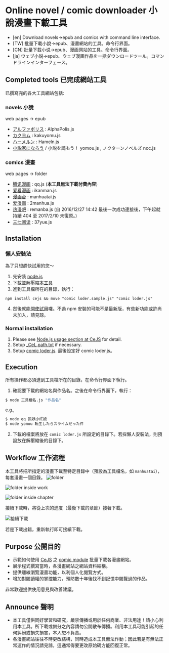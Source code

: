﻿# Online novel / comic downloader 小說漫畫下載工具
- [en] Download novels→epub and comics with command line interface.
- [TW] 批量下載小說→epub、漫畫網站的工具。命令行界面。
- [CN] 批量下载小说→epub、漫画网站的工具。命令行界面。
- [ja] ウェブ小説→epub、ウェブ漫画作品を一括ダウンロードツール。コマンドラインインターフェース。

## Completed tools 已完成網站工具
已撰寫完的各大工具網站包括:

### novels 小說
web pages → epub
* [アルファポリス](http://www.alphapolis.co.jp/) : AlphaPolis.js
* [カクヨム](https://kakuyomu.jp/) : kakuyomu.js
* [ハーメルン](https://syosetu.org/) : Hameln.js
* [小説家になろう](http://syosetu.com/) / 小説を読もう！ yomou.js , ノクターンノベルズ noc.js

### comics 漫畫
web pages → folder
* [腾讯漫画](http://ac.qq.com/) : qq.js (**本工具無法下載付費內容**)
* [爱看漫画](http://www.ikanman.com/) : ikanman.js
* [漫画台](http://www.manhuatai.com/) : manhuatai.js
* [爱漫画](http://www.2manhua.com/) : 2manhua.js
* [热漫吧](http://www.remanba.com/) : remanba.js (自 2016/12/27 14:42 最後一次成功連接後，下午起就持續 404 至 2017/2/10 未復原。)
* [三七阅读](http://www.37yue.com/) : 37yue.js
<!--
| Site | Tool file | Note |
| --- | --- | --- |
| [アルファポリス](http://www.alphapolis.co.jp/) | AlphaPolis.js | |
| [カクヨム](https://kakuyomu.jp/) | kakuyomu.js | |
| [ハーメルン](https://syosetu.org/) | Hameln.js | |
| [小説家になろう](http://syosetu.com/) | 小説を読もう！ yomou.js , ノクターンノベルズ noc.js | |
| [腾讯漫画](http://ac.qq.com/) | qq.js | |
| [爱看漫画](http://www.ikanman.com/) | ikanman.js | |
| [漫画台](http://www.manhuatai.com/) | manhuatai.js | |
| [爱漫画](http://www.2manhua.com/) | 2manhua.js | |
| [热漫吧](http://www.remanba.com/) | remanba.js | (自 2016/12/27 14:42 最後一次成功連接後，下午起就持續 404 至 2017/2/10 未復原。) |
| [三七阅读](http://www.37yue.com/) | 37yue.js | |
-->

## Installation

### 懶人安裝法
為了只想趕快試用的您～
1. 先安裝 [node.js](https://nodejs.org/)
2. 下載並解壓縮[本工具](https://github.com/kanasimi/comic/archive/master.zip)
3. 進到工具檔所在的目錄，執行：
```
npm install cejs && move "comic loder.sample.js" "comic loder.js"
```
<!-- 可能將 cejs 安裝在此目錄下之 node_modules/cejs 目錄內 -->
4. 然後就能[開使試用](#execution)囉。不過 npm 安裝的可能不是最新版，有些新功能或許尚未加入，請見諒。

### Normal installation
1. Please see [Node.js usage section at CeJS](https://github.com/kanasimi/CeJS#nodejs-usage) for detail.
2. Setup [_CeL.path.txt](https://github.com/kanasimi/CeJS/blob/master/_for%20include/_CeL.path.sample.txt) if necessary.
2. Setup [comic loder.js](https://github.com/kanasimi/comic/blob/master/comic%20loder.sample.js). 最後設定好 comic loder.js。

## Execution
所有操作都必須進到工具檔所在的目錄，在命令行界面下執行。
1. 確認要下載的網站名與作品名。之後在命令行界面下，執行：
``` sh
$ node 工具檔名.js "作品名"
```
e.g., 
``` sh
$ node qq 狐妖小红娘
$ node yomou 転生したらスライムだった件
```
2. 下載的檔案將放在 <code>comic loder.js</code> 所設定的目錄下。若採懶人安裝法，則預設放在解壓縮後的目錄下。

## Workflow 工作流程
本工具將把所指定的漫畫下載至特定目錄中（預設為工具檔名，如 <code>manhuatai</code>），每套漫畫一個目錄。
![folder](https://lh3.googleusercontent.com/4ifQgcp8_tZoNW_Ml1V_XijWh1jMRbGcwlnLPs0CP_1AXOYfW4G-PFl3XZh7L7LPFMfrd92KeGxEXejjP7TYMXTP_g869gkeEo4RNC_fTBUxvf0jK3z2jZO6D_Fx6d5M65gLFksVGK5il4JjdOwgPpNuNMbpl92SmdGet0_npHDDZ7qDXCiThF9_BPCFznQpnZHXajfgtmCH25dJ03392dNC6XlI92E4N8m-P89YrTXqwD2IxVtgAfpA6FW0dce78ZEgso93bJLQoBQfUewzt7oG1NMg2LVigXN-5xJTtvJKawNxJsEVck8P450HoEVKZCGWb4auj8-RCp5NwLcQeshRIBbwaZUzru2LVPaY31q8TUCdRd-WjOgqVxQpHussYMf_7xU41Kek_bHjmKWZJUh6KQXo7hb-cMSfdACK_6_zcC51Kpgi2JgdvopJ9oTJM5fe5Ej_05W34z2RS1TvHdJANT7iPexiL1-HZxyW7Z-CK61Ngfkav5J8hwLa7oFhAewqSi8e-XayBkX5jhyvXj7V_VnEliXvq4Zmt2hKmIBaXcGSPoLr45pX6G8a5r8dxt0LYa0h5y5tjEQs_ztOG8hboTGKZBMsC2XWPf_FtoXDYEFe=w589-h386-no)

![folder inside work](https://lh3.googleusercontent.com/-kdAGIZkpWKnbx_Z1r5CIdhC_qEsc8RCxLqA9TUUtnPjx3FqT-j2vuY49Bjoz4kB-CvBo-ojDnhl7dbipRMTjuUc2cGzjPnWJxo7jbr5JD4X_mHdAz-t1gYABm6ng3Q87WF61JLkBFg5etrQPjVjiR83VUNlky8xbhBMfVEXoZKbc1LMptWyLyi_6ype_Tl3r5nd4oywpLc5qJ5cYS72BqXNFr0wtFwSlmETNzmlhGKPFjGjNUqkGFkrf7DeQJ7l_qSIBfj4oLPWb50IBwn5ECVU1wyGNgALzIAL1DIm4Hvyop2uEinZ2DPcyjv_i2Lkuwa21Mk4x6T_dU0V7gpy3MrE4pMI-9EznCuwMRrFba0VE3pGj8MSaW5z8snZLH9hYm6gh5cCMNfPOQhc1IPQh4ZP8qWDgEbeItVSuo1D9b4l1-2VhaXMNTzVcJ-MLcDLNDFM_Cxfpu5IOHwIlOlOMrr6nXeRdWHJkG5S7hunMFg30wh8gEl74zGmDMRGDlQiYgZYM7otHbaSSsSB8EGU8ZmBtf6xc4R5h3Q5cJ5u62Ozq5SNMGhnEqjvEbUvCSj__CMRDGKedAm6Ach0xgaPPEGfnhtq8am6mPPhWEK-aSBdh2ql=w225-h343-no)

![folder inside chapter](https://lh3.googleusercontent.com/FDLvxmXgUD4BqXcB2h5R3fil2CFcun0jgWwGusmyLWybXXHGDpMYc2Y4RDN0bDvxMB3h7WBMuq12Co0QQu63KFBoMx8ink8I6PGaWpgKzS6C0_ziiV-Vc_GfzBvpu5hDEAbMUo0BpSNodh9EhMj2tjZ_tdpIXwsBzI1IHDOvJvnWIDNpQ8o6XeZTWX7jmdBMH49ytOyVzVOAQTdnoCJndBhS9YDa_8GBhgh0DYMQQ49fu2bEqI6ZL33qdPUx9hKCIJr0Peo04lZm5Fe1FpXaAj4lzY2QwbIN__cD8AJcthXLciEAj2KeGCRwa8IbRq2vv17vrh4giOqeH-7kh8qMfjnetHNw6uyrjxy9X_LedVWyn9JzKUkGiSP2n9wadcATpxEEh48X2bhc5iboRy9sIDRiWuP6XBAMIN6shSsaMx4yvLlgKoiRZMJgj6zFd6pBH0LwM-FA3SI5LwoBz6sdRDqIOnEDewPc1eWiHPoam8xaJB5CFbeB2CHgl_AV6XzOB1bXVqsBK3gueuAb_VZ_iHbuovSlPNuTq_uKA2ZFG1Valqv_bL--6EByh2wDFuMcm0FUY6edHqzn6dsErbiVZ2dOUh0ntVfXMU2k5DiZ6dgfucY8=w333-h265-no)

接續下載時，將從上次的進度（最後下載的章節）接著下載。

![接續下載](https://lh3.googleusercontent.com/LMpFtmfIIeH3bCbM2DuEX_AJ2r17X-_OGM8O6EitrLYLRzqxYn0tt6CbjZciL1Hav60vDEXAMFILWviPu-wFjqfpuO_srKNKbVUVr-5XJ7wBm0J6r730vYVZ4Iun1Ug5tm7iRBK24kWZKAJwD6Fpx_WagdQji81k6yVvmMO-_KHx-UwaUtox2Z9CLQvpHG63XqAcoTJdob3_gBCyen82HNlmmQLMLFrvjvFeywYrR2YsOkem_fypz5jvM1UM9BS8Bd0WzkjQ5SoE_SNgF_EhOuESbTu_pmLjZL0OoZX0eAUisfcGnLptk0ea8eM4KqU3oOQhG44emNxuH31gQMHQiXVd-7-X2H_VK2IhlosyPQuObveuGv6C0fjNJmoJdEFjPPlZVx25JuGJZe_PfRkdkoliNHcn5UMaqp8YiTF7wvGOktLnE2OBJXx7DuvUzjO2VY8aoebwdRjJI9ft-Co0zIe1AZUW0rcmrWROqFJNTHYNoLyVo_lmxgw_THlgv1GaY5BhKfKOXC_Zx-n6ye_xtQgO-wxSgDaCvBPuE7G8VMGdYyl-12LLa1IKROtqjfVePilpWRsWq5tO1SnCb1rn2ulDoF9cxlIo3yKMtpdWCCppM9ro=w745-h481-no)

若是下載出錯，重新執行即可接續下載。

## Purpose 公開目的
* 示範如何使用 [CeJS](https://github.com/kanasimi/CeJS) 之 [comic module](https://github.com/kanasimi/CeJS/blob/master/application/net/comic.js) 批量下載各漫畫網站。
* 展示程式撰寫當時，各漫畫網站之網站資料結構。
* 提供離線瀏覽漫畫功能，以利個人化閱覽方式。
* 增加對閱讀權的掌控能力，預防數十年後找不到記憶中閱覽過的作品。

非常歡迎提供使用意見與改善建議。

## Announce 聲明
* 本工具僅供同好學習和研究，嚴禁傳播或用於任何商業、非法用途！請小心利用本工具。所下載或備分之內容請勿公開散布傳播。利用本工具可能引起的任何糾紛或損失損害，本人恕不負責。
* 各漫畫網站往往不時更改結構，同時造成本工具無法作動；因此若是有無法正常運作的情況請見諒，這通常得要更改原始碼方能回復正常。
